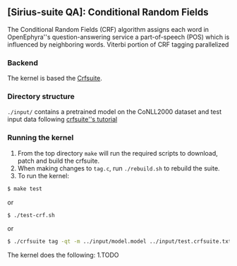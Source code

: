 ## [Sirius-suite QA]: Conditional Random Fields

The Conditional Random Fields (CRF) algorithm assigns each word in OpenEphyra''s
question-answering service a part-of-speech (POS) which is influenced by
neighboring words. Viterbi portion of CRF tagging parallelized  

### Backend
The kernel is based the [Crfsuite](www.chokkan.org/software/crfsuite/).

### Directory structure
`./input/` contains a pretrained model on the CoNLL2000 dataset and test input
data following [crfsuite''s
tutorial](http://www.chokkan.org/software/crfsuite/tutorial.html) 

### Running the kernel
1. From the top directory `make` will run the required scripts to download,
patch and build the crfsuite.
2. When making changes to `tag.c`, run `./rebuild.sh` to rebuild the suite.
3. To run the kernel:
```bash
$ make test
```
or
```bash
$ ./test-crf.sh
```
or
```bash
$ ./crfsuite tag -qt -m ../input/model.model ../input/test.crfsuite.txt
```
The kernel does the following:
  1.TODO
